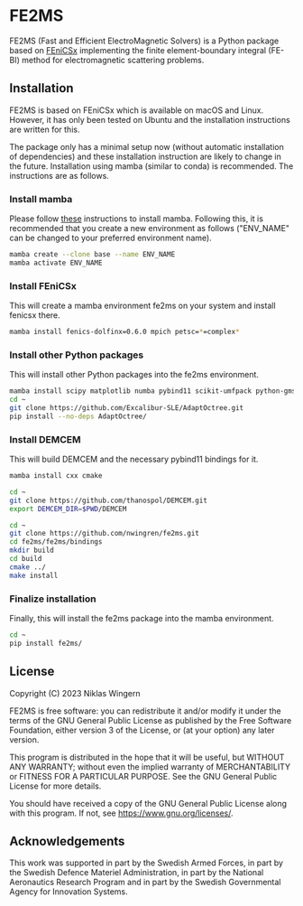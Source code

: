 # FE2MS

FE2MS (Fast and Efficient ElectroMagnetic Solvers) is a Python package based on [FEniCSx](https://fenicsproject.org/) implementing the finite element-boundary integral (FE-BI) method for electromagnetic scattering problems.


## Installation

FE2MS is based on FEniCSx which is available on macOS and Linux. However, it has only been tested on Ubuntu and the installation instructions are written for this.

The package only has a minimal setup now (without automatic installation of dependencies) and these installation instruction are likely to change in the future.
Installation using mamba (similar to conda) is recommended. The instructions are as follows.

### Install mamba

Please follow [these](https://github.com/conda-forge/miniforge#mambaforge) instructions to install mamba. Following this, it is recommended that you create a new environment as follows ("ENV_NAME" can be changed to your preferred environment name).

```bash
mamba create --clone base --name ENV_NAME
mamba activate ENV_NAME
```

### Install FEniCSx

This will create a mamba environment fe2ms on your system and install fenicsx there.

```bash
mamba install fenics-dolfinx=0.6.0 mpich petsc=*=complex*
```

### Install other Python packages

This will install other Python packages into the fe2ms environment.

```bash
mamba install scipy matplotlib numba pybind11 scikit-umfpack python-gmsh
cd ~
git clone https://github.com/Excalibur-SLE/AdaptOctree.git
pip install --no-deps AdaptOctree/
```

### Install DEMCEM

This will build DEMCEM and the necessary pybind11 bindings for it.

```bash
mamba install cxx cmake

cd ~
git clone https://github.com/thanospol/DEMCEM.git
export DEMCEM_DIR=$PWD/DEMCEM

cd ~
git clone https://github.com/nwingren/fe2ms.git
cd fe2ms/fe2ms/bindings
mkdir build
cd build
cmake ../
make install
```

### Finalize installation

Finally, this will install the fe2ms package into the mamba environment.

```bash
cd ~
pip install fe2ms/
```

## License

Copyright (C) 2023 Niklas Wingern

FE2MS is free software: you can redistribute it and/or modify
it under the terms of the GNU General Public License as published by
the Free Software Foundation, either version 3 of the License, or
(at your option) any later version.

This program is distributed in the hope that it will be useful,
but WITHOUT ANY WARRANTY; without even the implied warranty of
MERCHANTABILITY or FITNESS FOR A PARTICULAR PURPOSE.  See the
GNU General Public License for more details.

You should have received a copy of the GNU General Public License
along with this program.  If not, see <https://www.gnu.org/licenses/>.

## Acknowledgements
This work was supported in part by the Swedish Armed Forces, in part by the Swedish Defence Materiel Administration, in part by the National Aeronautics Research Program and in part by the Swedish Governmental Agency for Innovation Systems.
